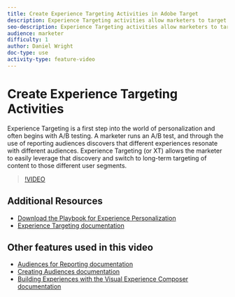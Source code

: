 ```yaml
---
title: Create Experience Targeting Activities in Adobe Target
description: Experience Targeting activities allow marketers to target specific content to a specific audience.
seo-description: Experience Targeting activities allow marketers to target specific content to a specific audience.
audience: marketer
difficulty: 1
author: Daniel Wright
doc-type: use
activity-type: feature-video
---
```


# Create Experience Targeting Activities

Experience Targeting is a first step into the world of personalization and often begins with A/B testing. A marketer runs an A/B test, and through the use of reporting audiences discovers that different experiences resonate with different audiences. Experience Targeting (or XT) allows the marketer to easily leverage that discovery and switch to long-term targeting of content to those different user segments.

>[!VIDEO](https://video.tv.adobe.com/v/22418?quality=12)

## Additional Resources
* [Download the Playbook for Experience Personalization](https://guided.adobe.com/?promoid=K42KVXHD&mv=other&search=personalization+playbook#recommended/solutions/target)
* [Experience Targeting documentation](https://docs.adobe.com/content/help/en/target/using/activities/experience-targeting/experience-target.html)

## Other features used in this video

* [Audiences for Reporting documentation](https://docs.adobe.com/help/en/target/using/audiences/managing-audience-filters.html)
* [Creating Audiences documentation](https://docs.adobe.com/content/help/en/target/using/audiences/create-audiences/create-audience.html)
* [Building Experiences with the Visual Experience Composer documentation](https://docs.adobe.com/content/help/en/target/using/experiences/experiences.html)